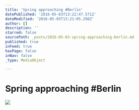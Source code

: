 ```yaml
---
title: 'Spring approaching #Berlin'
datePublished: '2016-05-03T13:22:47.571Z'
dateModified: '2016-05-03T13:21:05.296Z'
author: []
description: ''
starred: false
sourcePath: _posts/2016-05-03-spring-approaching-berlin.md
published: true
inFeed: true
hasPage: false
inNav: false
_type: MediaObject

---
```

# Spring approaching \#Berlin
![](https://the-grid-user-content.s3-us-west-2.amazonaws.com/c3a20f94-42c7-4df8-92b0-ff28d8cb9151.jpg)